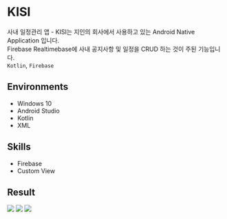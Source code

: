 # KISI
사내 일정관리 앱 - KISI는 지인의 회사에서 사용하고 있는 Android Native Application 입니다.   
Firebase Realtimebase에 사내 공지사항 및 일정을 CRUD 하는 것이 주된 기능입니다.   
`Kotlin`, `Firebase`

## Environments
- Windows 10
- Android Studio
- Kotlin
- XML

## Skills
- Firebase
- Custom View

## Result

<p align="left">
  <image src="https://user-images.githubusercontent.com/77912766/228223664-e0ec84a6-0154-489c-b601-0fcf54bfc808.png"/>
  <image src="https://user-images.githubusercontent.com/77912766/228223674-f694984a-57ba-475f-ba43-e941e37d5630.png"/>
  <image src="https://user-images.githubusercontent.com/77912766/228223683-06ba2f7a-a52c-4d6b-b728-c5f8583d49f5.png"/>
</P>
